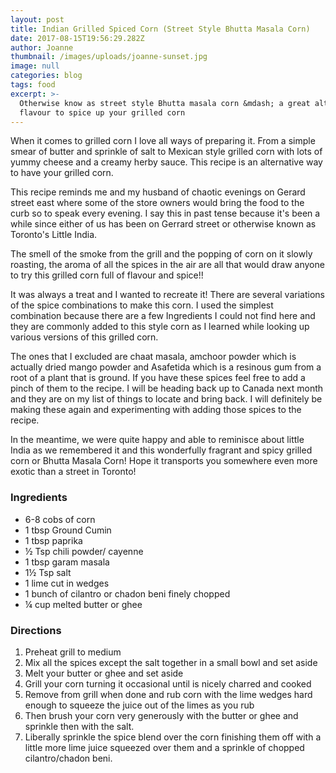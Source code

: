 ```yaml
---
layout: post
title: Indian Grilled Spiced Corn (Street Style Bhutta Masala Corn)
date: 2017-08-15T19:56:29.282Z
author: Joanne
thumbnail: /images/uploads/joanne-sunset.jpg
image: null
categories: blog
tags: food
excerpt: >-
  Otherwise know as street style Bhutta masala corn &mdash; a great alternative
  flavour to spice up your grilled corn
---
```

When it comes to grilled corn I love all ways of preparing it. From a simple smear of butter and sprinkle of salt to Mexican style grilled corn with lots of yummy cheese and a creamy herby sauce. This recipe is an alternative way to have your grilled corn.

This recipe reminds me and my husband of chaotic evenings on Gerard street east where some of the store owners would bring the food to the curb so to speak every evening. I say this in past tense because it's been a while since either of us has been on Gerrard street or otherwise known as Toronto's Little India.

The smell of the smoke from the grill and the popping of corn on it slowly roasting, the aroma of all the spices in the air are all that would draw anyone to try this grilled corn full of flavour and spice!!

It was always a treat and I wanted to recreate it! There are several variations of the spice combinations to make this corn. I used the simplest combination because there are a few Ingredients I could not find here and they are commonly added to this style corn as I learned while looking up various versions of this grilled corn.

The ones that I excluded are chaat masala, amchoor powder which is actually dried mango powder and Asafetida which is a resinous gum from a root of a plant that is ground. If you have these spices feel free to add a pinch of them to the recipe. I will be heading back up to Canada next month and they are on my list of things to locate and bring back. I will definitely be making these again and experimenting with adding those spices to the recipe.

In the meantime, we were quite happy and able to reminisce about little India as we remembered it and this wonderfully fragrant and spicy grilled corn or Bhutta Masala Corn! Hope it transports you somewhere even more exotic than a street in Toronto!

### Ingredients

* 6-8 cobs of corn
* 1 tbsp Ground Cumin
* 1 tbsp paprika
* ½ Tsp chili​ powder/ cayenne
* 1 tbsp garam masala
* 1½ Tsp salt
* 1 lime cut in wedges
* 1 bunch of cilantro or chadon beni finely chopped
* ¼ cup melted butter or ghee

### Directions

1. Preheat grill to medium
2. Mix all the spices except the salt together in a small bowl and set aside
3. Melt your butter or ghee and set aside
4. Grill your corn turning it occasional until is nicely charred and cooked
5. Remove from grill when done and rub corn with the lime wedges hard enough to squeeze the juice out of the limes as you rub
6. Then brush your corn very generously with the butter or ghee and sprinkle then with the salt.
7. Liberally sprinkle the spice blend over the corn finishing them off with a little more lime juice squeezed over them and a sprinkle of chopped cilantro/chadon beni. 
